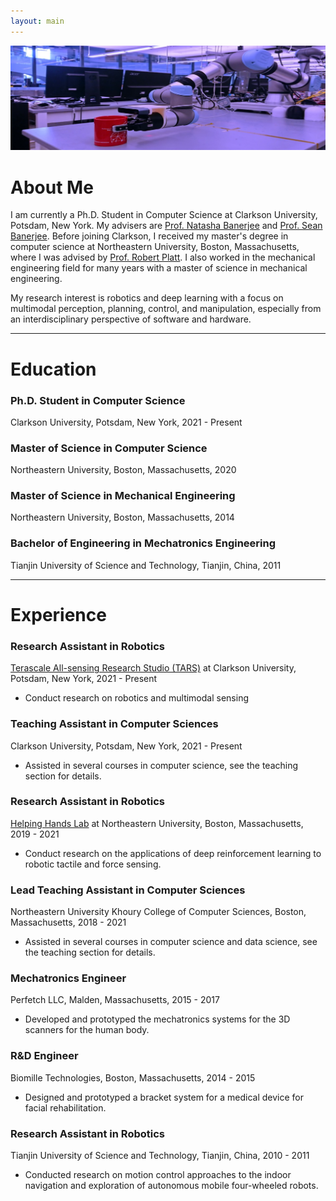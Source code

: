 ```yaml
---
layout: main
---
```


![cover](assets/images/header_img.jpg)

# About Me

I am currently a Ph.D. Student in Computer Science at Clarkson University, Potsdam, New York. My advisers are [Prof. Natasha Banerjee](https://www.clarkson.edu/people/natasha-banerjee) and [Prof. Sean Banerjee](https://www.clarkson.edu/people/sean-banerjee). Before joining Clarkson, I received my master's degree in computer science at Northeastern University, Boston, Massachusetts, where I was advised by [Prof. Robert Platt](https://www.khoury.northeastern.edu/people/robert-platt/). I also worked in the mechanical engineering field for many years with a master of science in mechanical engineering.

My research interest is robotics and deep learning with a focus on multimodal perception, planning, control, and manipulation, especially from an interdisciplinary perspective of software and hardware.

* * *

# Education

### Ph.D. Student in Computer Science

Clarkson University, Potsdam, New York, 2021 - Present

### Master of Science in Computer Science

Northeastern University, Boston, Massachusetts, 2020

### Master of Science in Mechanical Engineering

Northeastern University, Boston, Massachusetts, 2014

### Bachelor of Engineering in Mechatronics Engineering

Tianjin University of Science and Technology, Tianjin, China, 2011

* * *

# Experience

### Research Assistant in Robotics

[Terascale All-sensing Research Studio (TARS)](https://tars.clarkson.edu/) at Clarkson University, Potsdam, New York, 2021 - Present

- Conduct research on robotics and multimodal sensing

### Teaching Assistant in Computer Sciences

Clarkson University, Potsdam, New York, 2021 - Present

- Assisted in several courses in computer science, see the teaching section for details.

### Research Assistant in Robotics

[Helping Hands Lab](https://www2.ccs.neu.edu/research/helpinghands/) at Northeastern University, Boston, Massachusetts, 2019 - 2021

- Conduct research on the applications of deep reinforcement learning to robotic tactile and force sensing.

### Lead Teaching Assistant in Computer Sciences

Northeastern University Khoury College of Computer Sciences, Boston, Massachusetts, 2018 - 2021

- Assisted in several courses in computer science and data science, see the teaching section for details.

### Mechatronics Engineer

Perfetch LLC, Malden, Massachusetts, 2015 - 2017

- Developed and prototyped the mechatronics systems for the 3D scanners for the human body.

### R&D Engineer

Biomille Technologies, Boston, Massachusetts, 2014 - 2015

- Designed and prototyped a bracket system for a medical device for facial rehabilitation.

### Research Assistant in Robotics

Tianjin University of Science and Technology, Tianjin, China, 2010 - 2011

- Conducted research on motion control approaches to the indoor navigation and exploration of autonomous mobile four-wheeled robots.
